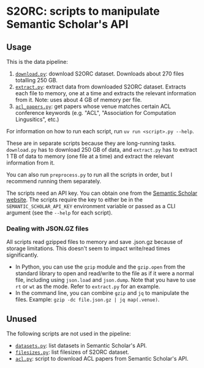 # S2ORC: scripts to manipulate Semantic Scholar's API

## Usage

This is the data pipeline:

1. [`download.py`](download.py): download S2ORC dataset. Downloads about 270
   files totalling 250 GB.
2. [`extract.py`](extract.py): extract data from downloaded S2ORC dataset.
   Extracts each file to memory, one at a time and extracts the relevant information
   from it. Note: uses about 4 GB of memory per file.
3. [`acl_papers.py`](acl_papers.py): get papers whose venue matches certain ACL
   conference keywords (e.g. "ACL", "Association for Computation Lingusitics", etc.)

For information on how to run each script, run `uv run <script>.py --help`.

These are in separate scripts because they are long-running tasks. `download.py`
has to download 250 GB of data, and `extract.py` has to extract 1 TB of data to
memory (one file at a time) and extract the relevant information from it.

You can also run `preprocess.py` to run all the scripts in order, but I recommend running
them separately.

The scripts need an API key. You can obtain one from the [Semantic Scholar
website](https://www.semanticscholar.org/product/api#api-key-form). The scripts require
the key to either be in the `SEMANTIC_SCHOLAR_API_KEY` environment variable or passed
as a CLI argument (see the `--help` for each script).

### Dealing with JSON.GZ files

All scripts read gzipped files to memory and save .json.gz because of storage
limitations. This doesn't seem to impact write/read times significantly.

- In Python, you can use the `gzip` module and the `gzip.open` from the standard library
  to open and read/write to the file as if it were a normal file, including using
  `json.load` and `json.dump`. Note that you have to use `rt` or `wt` as the mode. Refer
  to `extract.py` for an example.
- In the command line, you can combine `gzip` and `jq` to manipulate the files. Example:
  `gzip -dc file.json.gz | jq map(.venue)`.

## Unused

The following scripts are not used in the pipeline:

- [`datasets.py`](datasets.py): list datasets in Semantic Scholar's API.
- [`filesizes.py`](filesizes.py): list filesizes of S2ORC dataset.
- [`acl.py`](acl.py): script to download ACL papers from Semantic Scholar's API.

